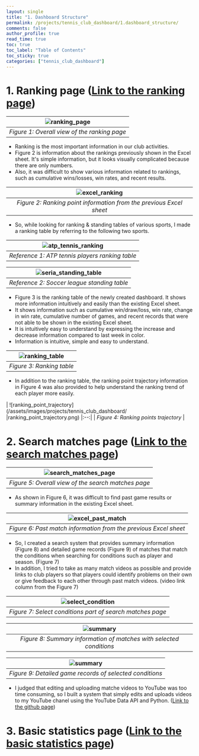 ```yaml
---
layout: single
title: "1. Dashboard Structure"
permalink: /projects/tennis_club_dashboard/1.dashboard_structure/
comments: false
author_profile: true
read_time: true
toc: true
toc_label: "Table of Contents"
toc_sticky: true
categories: ["tennis_club_dashboard"]
---
```


# 1. Ranking page ([Link to the ranking page](https://lookerstudio.google.com/u/0/reporting/ebf85f76-2973-4fce-aebf-a201fccc9487/page/IMkrC))

| ![ranking_page](/assets/images/projects/tennis_club_dashboard/ranking_page_overall.png) |
|:--:| 
| *Figure 1: Overall view of the ranking page* |

- Ranking is the most important information in our club activities.
- Figure 2 is information about the rankings previously shown in the Excel sheet. It's simple information, but it looks visually complicated because there are only numbers.
- Also, it was difficult to show various information related to rankings, such as cumulative wins/losses, win rates, and recent results.

| ![excel_ranking](/assets/images/projects/tennis_club_dashboard/excel_ranking.png) |
|:--:|
| *Figure 2: Ranking point information from the previous Excel sheet* |

- So, while looking for ranking & standing tables of various sports, I made a ranking table by referring to the following two sports.

| ![atp_tennis_ranking](/assets/images/projects/tennis_club_dashboard/atp_tennis_ranking.png) |
|:--:|
| *Reference 1: ATP tennis players ranking table* |

| ![seria_standing_table](/assets/images/projects/tennis_club_dashboard/seria_standing_table.png) |
|:--:|
| *Reference 2: Soccer league standing table* |

- Figure 3 is the ranking table of the newly created dashboard. It shows more information intuitively and easily than the existing Excel sheet.
- It shows information such as cumulative win/draw/loss, win rate, change in win rate, cumulative number of games, and recent records that were not able to be shown in the existing Excel sheet.
- It is intuitively easy to understand by expressing the increase and decrease information compared to last week in color.
- Information is intuitive, simple and easy to understand.

| ![ranking_table](/assets/images/projects/tennis_club_dashboard/ranking_table.png) |
|:--:|
| *Figure 3: Ranking table* |

- In addition to the ranking table, the ranking point trajectory information in Figure 4 was also provided to help understand the ranking trend of each player more easily.

| ![ranking_point_trajectory](/assets/images/projects/tennis_club_dashboard/ |ranking_point_trajectory.png)
|:--:|
| *Figure 4: Ranking points trajectory* |

# 2. Search matches page ([Link to the search matches page](https://lookerstudio.google.com/u/0/reporting/ebf85f76-2973-4fce-aebf-a201fccc9487/page/p_hexibp4huc))

| ![search_matches_page](/assets/images/projects/tennis_club_dashboard/search_matches_overall.png) |
|:--:|
| *Figure 5: Overall view of the search matches page* |

- As shown in Figure 6, it was difficult to find past game results or summary information in the existing Excel sheet.

| ![excel_past_match](/assets/images/projects/tennis_club_dashboard/excel_past_match.png) |
|:--:|
| *Figure 6: Past match information from the previous Excel sheet* |

- So, I created a search system that provides summary information (Figure 8) and detailed game records (Figure 9) of matches that match the conditions when searching for conditions such as player and season. (Figure 7)
- In addition, I tried to take as many match videos as possible and provide links to club players so that players could identify problems on their own or give feedback to each other through past match videos. (video link column from the Figure 7)

| ![select_condition](/assets/images/projects/tennis_club_dashboard/select_condition.png) |
|:--:|
| *Figure 7: Select conditions part of search matches page* |

| ![summary](/assets/images/projects/tennis_club_dashboard/search_match_summary.png) |
|:--:|
| *Figure 8: Summary information of matches with selected conditions* |

| ![summary](/assets/images/projects/tennis_club_dashboard/search_match_detail.png) |
|:--:|
| *Figure 9: Detailed game records of selected conditions* |

- I judged that editing and uploading matche videos to YouTube was too time consuming, so I built a system that simply edits and uploads videos to my YouTube chanel using the YouTube Data API and Python. ([Link to the github page](https://github.com/JunWoo-data/tennis-match-video-editor))

# 3. Basic statistics page ([Link to the basic statistics page](https://lookerstudio.google.com/u/0/reporting/ebf85f76-2973-4fce-aebf-a201fccc9487/page/p_zbgjvhvguc))